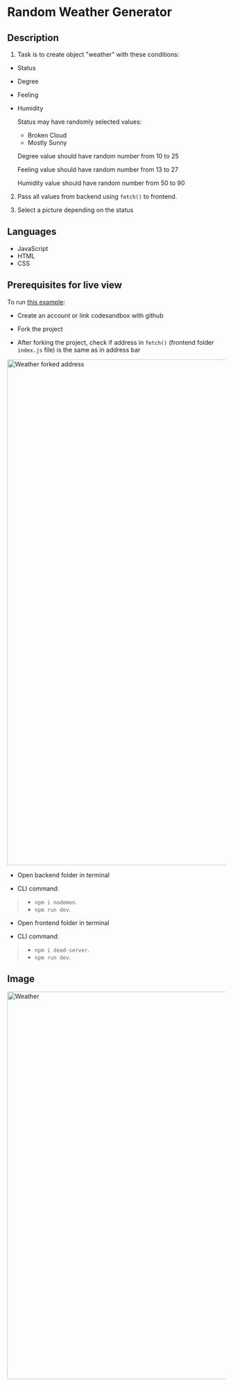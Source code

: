 # Random Weather Generator

## Description

1. Task is to create object "weather" with these conditions:

- Status
- Degree
- Feeling
- Humidity

  Status may have randomly selected values:

  - Broken Cloud
  - Mostly Sunny

  Degree value should have random number from 10 to 25

  Feeling value should have random number from 13 to 27

  Humidity value should have random number from 50 to 90

2. Pass all values from backend using `fetch()` to frontend.

3. Select a picture depending on the status

## Languages

- JavaScript
- HTML
- CSS

## Prerequisites for live view

To run [this example](https://codesandbox.io/s/weather-rxdub2?file=/package.json):

- Create an account or link codesandbox with github

- Fork the project

- After forking the project, check if address in `fetch()` (frontend folder `index.js` file) is the same as in address bar

<img width="1164" alt="Weather forked address" src="https://user-images.githubusercontent.com/92999496/168323956-61568dec-51ad-465c-82b1-77fa1663b187.png">


- Open backend folder in terminal

- CLI command:
 > - `npm i nodemon`. 
 > - `npm run dev`. 

- Open frontend folder in terminal

- CLI command:
> - `npm i dead-server`. 
> - `npm run dev`. 

## Image

<img width="892" alt="Weather" src="https://user-images.githubusercontent.com/92999496/168154758-0af6559c-fe79-4a83-973d-683d437d7c29.png">

